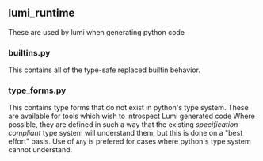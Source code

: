 ## lumi_runtime

These are used by lumi when generating python code

### builtins.py

This contains all of the type-safe replaced builtin behavior.

### type_forms.py

This contains type forms that do not exist in python's type system.
These are available for tools which wish to introspect Lumi generated code
Where possible, they are defined in such a way that the existing
*specification compliant* type system will understand them,
but this is done on a "best effort" basis. Use of `Any` is prefered
for cases where python's type system cannot understand.
